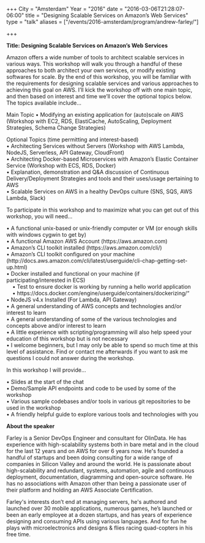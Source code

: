 +++
City = "Amsterdam"
Year = "2016"
date = "2016-03-06T21:28:07-06:00"
title = "Designing Scalable Services on Amazon’s Web Services"
type = "talk"
aliases = ["/events/2016-amsterdam/program/andrew-farley/"]

+++

<div class="col-12">
<p><strong>Title: Designing Scalable Services on Amazon’s Web Services</strong></p>

<p>Amazon offers a wide number of tools to architect scalable services in various ways.  This workshop will walk you through a handful of these approaches to both architect your own services, or modify existing softwares for scale.  By the end of this workshop, you will be familiar with the requirements for designing scalable services and various approaches to achieving this goal on AWS.  I’ll kick the workshop off with one main topic, and then based on interest and time we’ll cover the optional topics below.  The topics available include…</p>

<p>Main Topic
• Modifying an existing application for (auto)scale on AWS (Workshop with EC2, RDS, ElastiCache, AutoScaling, Deployment Strategies, Schema Change Strategies)</p>

<p>
Optional Topics (time permitting and interest-based)<br />
• Architecting Services without Servers (Workshop with AWS Lambda, NodeJS, Serverless, API Gateway, CloudFront)<br />
• Architecting Docker-based Microservices with Amazon’s Elastic Container Service (Workshop with ECS, RDS, Docker)<br />
• Explanation, demonstration and Q&A discussion of Continuous Delivery/Deployment Strategies and tools and their uses/usage pertaining to AWS<br />
• Scalable Services on AWS in a healthy DevOps culture (SNS, SQS, AWS Lambda, Slack)
</p>

<p>
To participate in this workshop and to maximize what you can get out of this workshop, you will need…
</p>

<p>
• A functional unix-based or unix-friendly computer or VM (or enough skills with windows cygwin to get by)<br />
• A functional Amazon AWS Account (https://aws.amazon.com)<br />
• Amazon’s CLI toolkit installed (https://aws.amazon.com/cli/)<br />
• Amazon’s CLI toolkit configured on your machine (http://docs.aws.amazon.com/cli/latest/userguide/cli-chap-getting-set-up.html)<br />
• Docker installed and functional on your machine (if participating/interested in ECS)<br />
&nbsp;&nbsp;&nbsp;&nbsp;• Test to ensure docker is working by running a hello world application<br />
&nbsp;&nbsp;&nbsp;&nbsp;• https://docs.docker.com/engine/userguide/containers/dockerizing/“<br />
• NodeJS v4.x Installed (For Lambda, API Gateway)<br />
• A general understanding of AWS concepts and technologies and/or interest to learn<br />
• A general understanding of some of the various technologies and concepts above and/or interest to learn<br />
• A little experience with scripting/programming will also help speed your education of this workshop but is not necessary<br />
• I welcome beginners, but I may only be able to spend so much time at this level of assistance.  Find or contact me afterwards if you want to ask me questions I could not answer during the workshop.<br />
</p>

<p>
In this workshop I will provide…
</p>

<p>
• Slides at the start of the chat<br />
• Demo/Sample API endpoints and code to be used by some of the workshop<br />
• Various sample codebases and/or tools in various git repositories to be used in the workshop<br />
• A friendly helpful guide to explore various tools and technologies with you
</p>

<p><strong>About the speaker</strong></p>
<p>Farley is a Senior DevOps Engineer and consultant for OlinData. He has experience with high-scalability systems both in bare metal and in the cloud for the last 12 years and on AWS for over 6 years now. He's founded a handful of startups and been doing consulting for a wide range of companies in Silicon Valley and around the world.  He is passionate about high-scalability and redundant, systems, automation, agile and continuous deployment, documentation, diagramming and open-source software.  He has no associations with Amazon other than being a passionate user of their platform and holding an AWS Associate Certification.</p>

<p>Farley's interests don’t end at managing servers, he's authored and launched over 30 mobile applications, numerous games, he’s launched or been an early employee at a dozen startups, and has years of experience designing and consuming APIs using various languages.  And for fun he plays with microelectronics and designs & flies racing quad-copters in his free time.</p>

</div>
